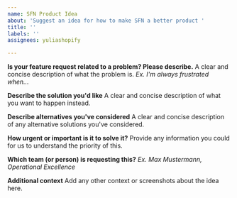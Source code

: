 ```yaml
---
name: SFN Product Idea
about: 'Suggest an idea for how to make SFN a better product '
title: ''
labels: ''
assignees: yuliashopify

---
```


**Is your feature request related to a problem? Please describe.**
A clear and concise description of what the problem is. _Ex. I'm always frustrated when..._

**Describe the solution you'd like**
A clear and concise description of what you want to happen instead.

**Describe alternatives you've considered**
A clear and concise description of any alternative solutions you've considered.

**How urgent or important is it to solve it?**
Provide any information you could for us to understand the priority of this. 

**Which team (or person) is requesting this?**
_Ex. Max Mustermann, Operational Excellence_ 

**Additional context**
Add any other context or screenshots about the idea here.
